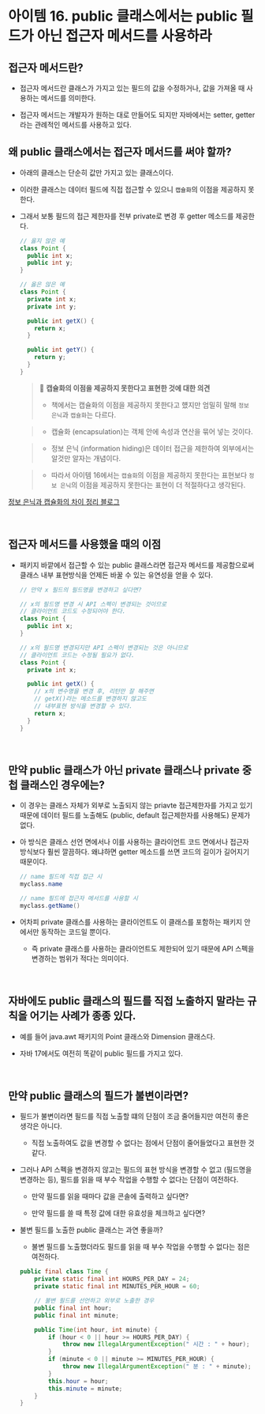 # 아이템 16. public 클래스에서는 public 필드가 아닌 접근자 메서드를 사용하라

## 접근자 메서드란?
- 접근자 메서드란 클래스가 가지고 있는 필드의 값을 수정하거나, 값을 가져올 때 사용하는 메서드를 의미한다.

- 접근자 메서드는 개발자가 원하는 대로 만들어도 되지만 자바에서는 setter, getter라는 관례적인 메서드를 사용하고 있다.

## 왜 public 클래스에서는 접근자 메서드를 써야 할까?

- 아래의 클래스는 단순히 값만 가지고 있는 클래스이다.
 
- 이러한 클래스는 데이터 필드에 직접 접근할 수 있으니 `캡슐화`의 이점을 제공하지 못한다.

- 그래서 보통 필드의 접근 제한자를 전부 private로 변경 후 getter 메소드를 제공한다.
  
  ```java
  // 옳지 않은 예
  class Point {
    public int x;
    public int y;
  }

  // 옳은 않은 예
  class Point {
    private int x;
    private int y;

    public int getX() {
      return x;
    }

    public int getY() {
      return y;
    }
  }
  ```

  > 📌 **캡슐화의 이점을 제공하지 못한다고 표현한 것에 대한 의견**
  > - 책에서는 캡슐화의 이점을 제공하지 못한다고 헀지만 엄밀히 말해 `정보 은닉`과 `캡슐화`는 다르다.

  > - 캡슐화 (encapsulation)는 객체 안에 속성과 연산을 묶어 넣는 것이다.

  > - 정보 은닉 (information hiding)은 데이터 접근을 제한하여 외부에서는 알것만 알자는 개념이다.

  > - 따라서 아이템 16에서는 `캡슐화`의 이점을 제공하지 못한다는 표현보다 `정보 은닉`의 이점을 제공하지 못한다는 표현이 더 적절하다고 생각된다.


[정보 은닉과 캡슐화의 차이 정리 블로그](https://medium.com/@corebeau87/%EC%BA%A1%EC%8A%90%ED%99%94%EC%99%80-%EC%9D%80%EB%8B%89%ED%99%94%EC%9D%98-%EC%B0%A8%EC%9D%B4%EC%A0%90-427e5149768d)

<br>

## 접근자 메서드를 사용했을 때의 이점

- 패키지 바깥에서 접근할 수 있는 public 클래스라면 접근자 메서드를 제공함으로써 클래스 내부 표현방식을 언제든 바꿀 수 있는 유연성을 얻을 수 있다.

  ```java
  // 만약 x 필드의 필드명을 변경하고 싶다면?

  // x의 필드명 변경 시 API 스펙이 변경되는 것이므로
  // 클라이언트 코드도 수정되어야 한다.
  class Point {
    public int x;
  }

  // x의 필드명 변경되지만 API 스펙이 변경되는 것은 아니므로
  // 클라이언트 코드는 수정될 필요가 없다.
  class Point {
    private int x;

    public int getX() {
      // x의 변수명을 변경 후, 리턴만 잘 해주면
      // getX()라는 메소드를 변경하지 않고도
      // 내부표현 방식을 변경할 수 있다.
      return x;
    }
  }
  ```

<br>

## 만약 public 클래스가 아닌 private 클래스나 private 중첩 클래스인 경우에는?

- 이 경우는 클래스 자체가 외부로 노출되지 않는 priavte 접근제한자를 가지고 있기 때문에 데이터 필드를 노출해도 (public, default 접근제한자를 사용해도) 문제가 없다.

- 아 방식은 클래스 선언 면에서나 이를 사용하는 클라이언트 코드 면에서나 접근자 방식보다 훨씬 깔끔하다. 왜냐하면 getter 메소드를 쓰면 코드의 길이가 길어지기 때문이다.

  ``` java
  // name 필드에 직접 접근 시
  myclass.name

  // name 필드에 접근자 메서드를 사용할 시
  myclass.getName()
  ```

- 어차피 private 클래스를 사용하는 클라이언트도 이 클래스를 포함하는 패키지 안에서만 동작하는 코드일 뿐이다.
  - 즉 private 클래스를 사용하는 클라이언트도 제한되어 있기 때문에 API 스펙을 변경하는 범위가 적다는 의미이다.

<br>

## 자바에도 public 클래스의 필드를 직접 노출하지 말라는 규칙을 어기는 사례가 종종 있다.

- 예를 들어 java.awt 패키지의 Point 클래스와 Dimension 클래스다.

- 자바 17에서도 여전히 똑같이 public 필드를 가지고 있다.
  
<br> 

## 만약 public 클래스의 필드가 불변이라면?

- 필드가 불변이라면 필드를 직접 노출할 떄의 단점이 조금 줄어들지만 여전히 좋은 생각은 아니다.
  - 직접 노출하여도 값을 변경할 수 없다는 점에서 단점이 줄어들었다고 표현한 것 같다.

- 그러나 API 스펙을 변경하지 않고는 필드의 표현 방식을 변경할 수 없고 (필드명을 변경하는 등), 필드를 읽을 때 부수 작업을 수행할 수 없다는 단점이 여전하다.
  - 만약 필드를 읽을 때마다 값을 콘솔에 출력하고 싶다면?
  
  - 만약 필드를 쓸 때 특정 값에 대한 유효성을 체크하고 싶다면?

- 불변 필드를 노출한 public 클래스는 과연 좋을까?
  
  - 불변 필드를 노출했더라도 필드를 읽을 때 부수 작업을 수행할 수 없다는 점은 여전하다.
  
  ```java
  public final class Time {
      private static final int HOURS_PER_DAY = 24;
      private static final int MINUTES_PER_HOUR = 60;

      // 불변 필드를 선언하고 외부로 노출한 경우
      public final int hour;
      public final int minute;

      public Time(int hour, int minute) {
          if (hour < 0 || hour >= HOURS_PER_DAY) {
              throw new IllegalArgumentException(" 시간 : " + hour);
          }
          if (minute < 0 || minute >= MINUTES_PER_HOUR) {
              throw new IllegalArgumentException(" 분 : " + minute);
          }
          this.hour = hour;
          this.minute = minute;
      }
  }
  ```